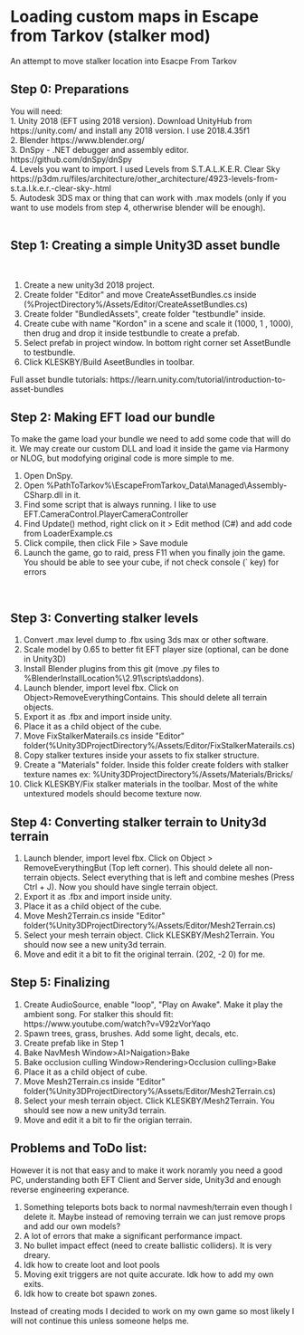 # Loading custom maps in Escape from Tarkov (stalker mod)
 An attempt to move stalker location into Esacpe From Tarkov

<h2>Step 0: Preparations</h2>
You will need: <br>
1. Unity 2018 (EFT using 2018 version). Download UnityHub from https://unity.com/ and install any 2018 version. I use 2018.4.35f1<br>
2. Blender https://www.blender.org/ <br>
3. DnSpy -  .NET debugger and assembly editor. https://github.com/dnSpy/dnSpy <br>
4. Levels you want to import. I used Levels from S.T.A.L.K.E.R. Clear Sky https://p3dm.ru/files/architecture/other_architecture/4923-levels-from-s.t.a.l.k.e.r.-clear-sky-.html <br>
5. Autodesk 3DS max or thing that can work with .max models (only if you want to use models from step 4, otherwrise blender will be enough). <br>
<br>
<h2>Step 1: Creating a simple Unity3D asset bundle</h2><br>
<ol>
  <li>Create a new unity3d 2018 project.</li>
  <li>Create folder "Editor" and move CreateAssetBundles.cs inside (%ProjectDirectory%/Assets/Editor/CreateAssetBundles.cs)</li>
  <li>Create folder "BundledAssets", create folder "testbundle" inside.</li>
  <li>Create cube with name "Kordon" in a scene and scale it (1000, 1 , 1000), then drug and drop it inside testbundle to create a prefab.</li>
  <li>Select prefab in project window. In bottom right corner set AssetBundle to testbundle.</li>
  <li>Click KLESKBY/Build AseetBundles in toolbar.</li>
</ol> 
Full asset bundle tutorials: https://learn.unity.com/tutorial/introduction-to-asset-bundles
<br>
<h2>Step 2: Making EFT load our bundle</h2>
To make the game load your bundle we need to add some code that will do it. We may create our custom DLL and load it inside the game via Harmony or NLOG, but modofying original code is more simple to me.<br>
<ol>
	<li>Open DnSpy.</li>
	<li>Open %PathToTarkov%\EscapeFromTarkov_Data\Managed\Assembly-CSharp.dll in it.</li>
	<li>Find some script that is always running. I like to use EFT.CameraControl.PlayerCameraController </li>
	<li>Find Update() method, right click on it > Edit method (C#) and add code from LoaderExample.cs</li>
	<li>Click compile, then click File > Save module</li>
	<li>Launch the game, go to raid, press F11 when you finally join the game. You should be able to see your cube, if not check console (` key) for errors </li>
</ol>
<br>
<h2>Step 3: Converting stalker levels</h2>
<ol>
	<li>Convert .max level dump to .fbx using 3ds max or other software.</li>
	<li>Scale model by 0.65 to better fit EFT player size (optional, can be done in Unity3D)</li>
	<li>Install Blender plugins from this git (move .py files to %BlenderInstallLocation%\2.91\scripts\addons). </li>
	<li>Launch blender, import level fbx. Click on Object>RemoveEverythingContains. This should delete all terrain objects.</li>
	<li>Export it as .fbx and import inside unity.</li>
	<li>Place it as a child object of the cube.</li>
	<li>Move FixStalkerMaterails.cs inside "Editor" folder(%Unity3DProjectDirectory%/Assets/Editor/FixStalkerMaterails.cs)</li>
	<li>Copy stalker textures inside your assets to fix stalker structure.</li>
	<li>Create a "Materials" folder. Inside this folder create folders with stalker texture names ex: %Unity3DProjectDirectory%/Assets/Materials/Bricks/</li>
	<li>Click KLESKBY/Fix stalker materials in the toolbar. Most of the white untextured models should become texture now.</li>
</ol>	
<h2>Step 4: Converting stalker terrain to Unity3d terrain</h2>
<ol>
	<li>Launch blender, import level fbx. Click on Object > RemoveEverythingBut (Top left corner). This should delete all non-terrain objects. Select everything that is left and combine meshes (Press Ctrl + J). Now you should have single terrain object.</li>
	<li>Export it as .fbx and import inside unity.</li>
	<li>Place it as a child object of the cube.</li>
	<li>Move Mesh2Terrain.cs inside "Editor" folder(%Unity3DProjectDirectory%/Assets/Editor/Mesh2Terrain.cs)</li>
	<li>Select your mesh terrain object. Click KLESKBY/Mesh2Terrain. You should now see a new unity3d terrain.</li>
	<li>Move and edit it a bit to fit the original terrain. (202, -2 0) for me.</li>
</ol>	

<h2>Step 5: Finalizing </h2>
<ol>
	<li>Create AudioSource, enable "loop", "Play on Awake". Make it play the ambient song. For stalker this should fit: https://www.youtube.com/watch?v=V92zVorYaqo</li>
	<li>Spawn trees, grass, brushes. Add some light, decals, etc.</li>
	<li>Create prefab like in Step 1</li>
	<li>Bake NavMesh Window>AI>Naigation>Bake</li>
	<li>Bake occlusion culling Window>Rendering>Occlusion culling>Bake</li>
	<li>Place it as a child object of cube.</li>
	<li>Move Mesh2Terrain.cs inside "Editor" folder(%Unity3DProjectDirectory%/Assets/Editor/Mesh2Terrain.cs)</li>
	<li>Select your mesh terrain object. Click KLESKBY/Mesh2Terrain. You should see now a new unity3d terrain.</li>
	<li>Move and edit it a bit to fir the origian terrain.</li>
</ol>	

<h2>Problems and ToDo list:</h2>
However it is not that easy and to make it work noramly you need a good PC, understanding both EFT Client and Server side, Unity3d and enough reverse engineering experance.
<ol>
	<li>Something teleports bots back to normal navmesh/terrain even though I delete it. Maybe instead of removing terrain we can just remove props and add our own models?</li>
	<li>A lot of errors that make a significant performance impact.</li>
	<li>No bullet impact effect (need to create ballistic colliders). It is very dreary.</li>
	<li>Idk how to create loot and loot pools</li>
	<li>Moving exit triggers are not quite accurate. Idk how to add my own exits.</li>
	<li>Idk how to create bot spawn zones.</li>
</ol>	
Instead of creating mods I decided to work on my own game so most likely I will not continue this unless someone helps me.